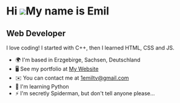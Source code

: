 Hi ![](https://user-images.githubusercontent.com/18350557/176309783-0785949b-9127-417c-8b55-ab5a4333674e.gif)My name is Emil
============================================================================================================================

Web Developer
-------------

I love coding! I started with C++, then I learned HTML, CSS and JS.

* 🌍  I'm based in Erzgebirge, Sachsen, Deutschland
* 🖥️  See my portfolio at [My Website](http://1emil.dev)
* ✉️  You can contact me at [1emiltv@gmail.com](mailto:1emiltv@gmail.com)
* 🧠  I'm learning Python
* ⚡  I'm secretly Spiderman, but don't tell anyone please...
